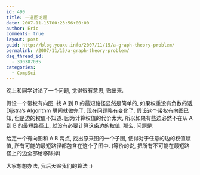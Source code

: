 ```yaml
---
id: 490
title: 一道图论题
date: 2007-11-15T00:23:56+00:00
author: Eric
comments: true
layout: post
guid: http://blog.youxu.info/2007/11/15/a-graph-theory-problem/
permalink: /2007/11/15/a-graph-theory-problem/
dsq_thread_id:
  - 390387035
categories:
  - CompSci
---
```

晚上和同学讨论了一个问题, 觉得很有意思, 贴出来.

假设一个带权有向图, 找 A 到 B 的最短路径显然是简单的, 如果权重没有负数的话, Dijstra&#8217;s Algorithm 瞬间就做完了. 现在问题略有变化了. 假设这个带权有向图已知, 但是边的权值不知道. 因为计算权值的代价太大, 所以如果有些边必然不在从 A 到 B 的最短路径上, 就没有必要计算这条边的权值. 那么, 问题是:

给定一个有向图和 A B 两点, 找出原来图的一个子图, 使得对于任意的边的权值赋值, 所有可能的最短路径都包含在这个子图中. (等价的说, 把所有不可能在最短路径上的边全部给移除掉)

大家想想办法, 我后天贴我们的算法 :)